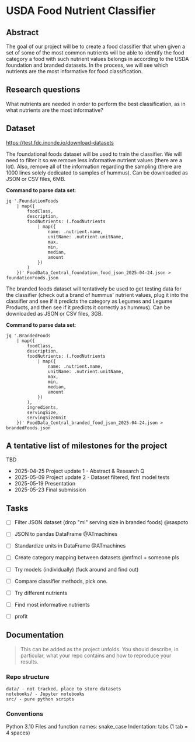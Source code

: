 # USDA Food Nutrient Classifier

## Abstract
The goal of our project will be to create a food classifier that when given a set of some of the most common nutrients will be able to identify the food category a food with such nutrient values belongs in according to the USDA foundation and branded datasets. In the process, we will see which nutrients are the most informative for food classification.

## Research questions
What nutrients are needed in order to perform the best classification, as in what nutrients are the most informative?

## Dataset
https://test.fdc.inonde.io/download-datasets

The foundational foods dataset will be used to train the classifier. We will need to filter it so we remove less informative nutrient values (there are a lot). Also, remove all of the information regarding the sampling (there are 1000 lines solely dedicated to samples of hummus). Can be downloaded as JSON or CSV files, 6MB.

**Command to parse data set**:
```
jq '.FoundationFoods
    | map({
        foodClass,
        description,
        foodNutrients: (.foodNutrients
            | map({
                name: .nutrient.name,
                unitName: .nutrient.unitName,
                max,
                min,
                median,
                amount
            })
        )
    })' FoodData_Central_foundation_food_json_2025-04-24.json > foundationFoods.json
```

The branded foods dataset will tentatively be used to get testing data for the classifier (check out a brand of hummus' nutrient values, plug it into the classifier and see if it predicts the category as Legumes and Legume Products, and then see if it predicts it correctly as hummus). Can be downloaded as JSON or CSV files, 3GB.

**Command to parse data set**:
```
jq '.BrandedFoods
    | map({
        foodClass,
        description,
        foodNutrients: (.foodNutrients
            | map({
                name: .nutrient.name,
                unitName: .nutrient.unitName,
                max,
                min,
                median,
                amount
            })
        ),
        ingredients,
        servingSize,
        servingSizeUnit
    })' FoodData_Central_branded_food_json_2025-04-24.json > brandedFoods.json

```
## A tentative list of milestones for the project
TBD

- 2025-04-25 Project update 1 - Abstract & Research Q
- 2025-05-09 Project update 2 - Dataset filtered, first model tests
- 2025-05-19 Presentation
- 2025-05-23 Final submission

## Tasks

- [ ] Filter JSON dataset (drop "ml" serving size in branded foods) @saspoto
- [ ] JSON to pandas DataFrame @ATmachines
- [ ] Standardize units in DataFrame @ATmachines
- [ ] Create category mapping between datasets @mfmcl + someone pls
- [ ] Try models (individually) (fuck around and find out)
- [ ] Compare classifier methods, pick one.
- [ ] Try different nutrients
- [ ] Find most informative nutrients
- [ ] profit


## Documentation
> This can be added as the project unfolds. You should describe, in particular, what your repo contains and how to reproduce your results.

### Repo structure
```
data/ - not tracked, place to store datasets
notebooks/ - Jupyter notebooks
src/ - pure python scripts
```

### Conventions

Python 3.10
Files and function names: snake_case
Indentation: tabs (1 tab = 4 spaces)

